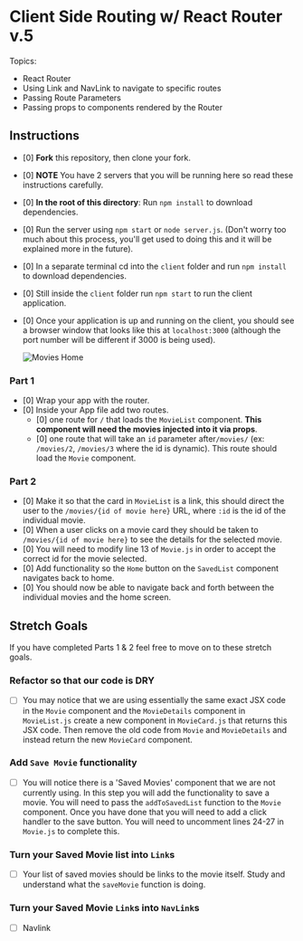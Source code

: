 # Client Side Routing w/ React Router v.5

Topics:

- React Router
- Using Link and NavLink to navigate to specific routes
- Passing Route Parameters
- Passing props to components rendered by the Router

## Instructions

- [0] **Fork** this repository, then clone your fork.
- [0] **NOTE** You have 2 servers that you will be running here so read these instructions carefully.
- [0] **In the root of this directory**: Run `npm install` to download dependencies.
- [0] Run the server using `npm start` or `node server.js`. (Don't worry too much about this process, you'll get used to doing this and it will be explained more in the future).
- [0] In a separate terminal cd into the `client` folder and run `npm install` to download dependencies.
- [0] Still inside the `client` folder run `npm start` to run the client application.

- [0] Once your application is up and running on the client, you should see a browser window that looks like this at `localhost:3000` (although the port number will be different if 3000 is being used).

  ![Movies Home](https://ibin.co/3xhmmHVl9BKF.png)

### Part 1

- [0] Wrap your app with the router.
- [0] Inside your App file add two routes.
  - [0] one route for `/` that loads the `MovieList` component. **This component will need the movies injected into it via props**.
  - [0] one route that will take an `id` parameter after`/movies/` (ex: `/movies/2`, `/movies/3` where the id is dynamic). This route should load the `Movie` component.

### Part 2

- [0] Make it so that the card in `MovieList` is a link, this should direct the user to the `/movies/{id of movie here}` URL, where `:id` is the id of the individual movie.
- [0] When a user clicks on a movie card they should be taken to `/movies/{id of movie here}` to see the details for the selected movie.
- [0] You will need to modify line 13 of `Movie.js` in order to accept the correct id for the movie selected.
- [0] Add functionality so the `Home` button on the `SavedList` component navigates back to home.
- [0] You should now be able to navigate back and forth between the individual movies and the home screen.

## Stretch Goals

If you have completed Parts 1 & 2 feel free to move on to these stretch goals.

### Refactor so that our code is DRY

- [ ] You may notice that we are using essentially the same exact JSX code in the `Movie` component and the `MovieDetails` component in `MovieList.js` create a new component in `MovieCard.js` that returns this JSX code. Then remove the old code from `Movie` and `MovieDetails` and instead return the new `MovieCard` component.

### Add `Save Movie` functionality

- [ ] You will notice there is a 'Saved Movies' component that we are not currently using. In this step you will add the functionality to save a movie. You will need to pass the `addToSavedList` function to the `Movie` component. Once you have done that you will need to add a click handler to the save button. You will need to uncomment lines 24-27 in `Movie.js` to complete this.

### Turn your Saved Movie list into `Link`s

- [ ] Your list of saved movies should be links to the movie itself. Study and understand what the `saveMovie` function is doing.

### Turn your Saved Movie `Link`s into `NavLink`s

- [ ] Navlink
